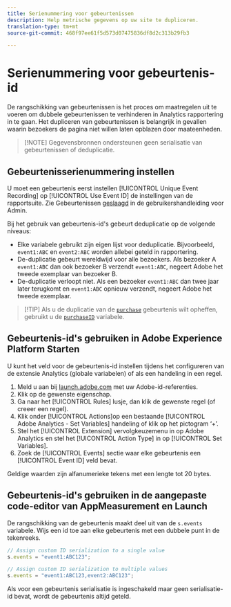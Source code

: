 ```yaml
---
title: Serienummering voor gebeurtenissen
description: Help metrische gegevens op uw site te dupliceren.
translation-type: tm+mt
source-git-commit: 468f97ee61f5d573d07475836df8d2c313b29fb3

---
```



# Serienummering voor gebeurtenis-id

De rangschikking van gebeurtenissen is het proces om maatregelen uit te voeren om dubbele gebeurtenissen te verhinderen in Analytics rapportering in te gaan. Het dupliceren van gebeurtenissen is belangrijk in gevallen waarin bezoekers de pagina niet willen laten opblazen door maateenheden.

> [!NOTE] Gegevensbronnen ondersteunen geen serialisatie van gebeurtenissen of deduplicatie.

## Gebeurtenisserienummering instellen

U moet een gebeurtenis eerst instellen [!UICONTROL Unique Event Recording] op [!UICONTROL Use Event ID] de instellingen van de rapportsuite. Zie Gebeurtenissen [geslaagd](/help/admin/admin/c-success-events/success-event.md) in de gebruikershandleiding voor Admin.

Bij het gebruik van gebeurtenis-id&#39;s gebeurt deduplicatie op de volgende niveaus:

* Elke variabele gebruikt zijn eigen lijst voor deduplicatie. Bijvoorbeeld, `event1:ABC` en `event2:ABC` worden allebei geteld in rapportering.
* De-duplicatie gebeurt wereldwijd voor alle bezoekers. Als bezoeker A `event1:ABC` dan ook bezoeker B verzendt `event1:ABC`, negeert Adobe het tweede exemplaar van bezoeker B.
* De-duplicatie verloopt niet. Als een bezoeker `event1:ABC` dan twee jaar later terugkomt en `event1:ABC` opnieuw verzendt, negeert Adobe het tweede exemplaar.

> [!TIP] Als u de duplicatie van de [`purchase`](event-purchase.md) gebeurtenis wilt opheffen, gebruikt u de [`purchaseID`](../purchaseid.md) variabele.

## Gebeurtenis-id&#39;s gebruiken in Adobe Experience Platform Starten

U kunt het veld voor de gebeurtenis-id instellen tijdens het configureren van de extensie Analytics (globale variabelen) of als een handeling in een regel.

1. Meld u aan bij [launch.adobe.com](https://launch.adobe.com) met uw Adobe-id-referenties.
2. Klik op de gewenste eigenschap.
3. Ga naar het [!UICONTROL Rules] lusje, dan klik de gewenste regel (of creeer een regel).
4. Klik onder [!UICONTROL Actions]op een bestaande [!UICONTROL Adobe Analytics - Set Variables] handeling of klik op het pictogram ‘+’.
5. Stel het [!UICONTROL Extension] vervolgkeuzemenu in op Adobe Analytics en stel het [!UICONTROL Action Type] in op [!UICONTROL Set Variables].
6. Zoek de [!UICONTROL Events] sectie waar elke gebeurtenis een [!UICONTROL Event ID] veld bevat.

Geldige waarden zijn alfanumerieke tekens met een lengte tot 20 bytes.

## Gebeurtenis-id&#39;s gebruiken in de aangepaste code-editor van AppMeasurement en Launch

De rangschikking van de gebeurtenis maakt deel uit van de `s.events` variabele. Wijs een id toe aan elke gebeurtenis met een dubbele punt in de tekenreeks.

```js
// Assign custom ID serialization to a single value
s.events = "event1:ABC123";

// Assign custom ID serialization to multiple values
s.events = "event1:ABC123,event2:ABC123";
```

Als voor een gebeurtenis serialisatie is ingeschakeld maar geen serialisatie-id bevat, wordt de gebeurtenis altijd geteld.
